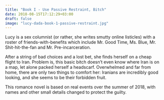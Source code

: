 ```yaml
---
title: "Book I - Use Passive Restraint, Bitch"
date: 2018-08-15T17:12:29+03:00
draft: false
image: "lucy-dada-book-1-passive-restraint.jpg"
---
```


Lucy is a sex columnist (or rather, she writes smutty online listicles) with a roster of friends-with-benefits which include Mr. Good Time, Ms. Blue, Mr. Shit-hit-the-fan and Mr. Pre-incarceration. 

After a string of bad choices and a lost bet, she finds herself on a cheap flight to Iran. Problem is, this basic bitch doesn’t even know where Iran is on a map, let alone packed herself a headscarf. Overwhelmed and far from home, there are only two things to comfort her: Iranians are incredibly good looking, and she seems to be their forbidden fruit. 

This romance novel is based on real events over the summer of 2018, with names and other small details changed to protect the guilty.
